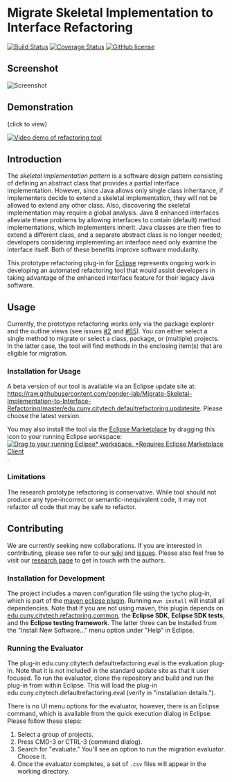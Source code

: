 # Migrate Skeletal Implementation to Interface Refactoring 

[![Build Status](https://travis-ci.org/ponder-lab/Migrate-Skeletal-Implementation-to-Interface-Refactoring.svg?branch=master)](https://travis-ci.org/ponder-lab/Migrate-Skeletal-Implementation-to-Interface-Refactoring) [![Coverage Status](https://coveralls.io/repos/github/khatchad/Migrate-Skeletal-Implementation-to-Interface-Refactoring/badge.svg?branch=master&service=github)](https://coveralls.io/github/khatchad/Migrate-Skeletal-Implementation-to-Interface-Refactoring?branch=master) [![GitHub license](https://img.shields.io/badge/license-Eclipse-blue.svg)](https://raw.githubusercontent.com/ponder-lab/Migrate-Skeletal-Implementation-to-Interface-Refactoring/master/LICENSE.txt)

## Screenshot

![Screenshot](https://i2.wp.com/openlab.citytech.cuny.edu/interfacerefactoring/files/2011/06/Screen-Shot-2016-03-14-at-11.43.53-PM-e1458161353498.png)

## Demonstration

(click to view)

[![Video demo of refactoring tool](http://img.youtube.com/vi/YZHIy0yePh8/0.jpg)](http://www.youtube.com/watch?v=YZHIy0yePh8 "Migrate Skeletal Implementation to Interface Refactoring Tool Demonstration")

## Introduction

The *skeletal implementation pattern* is a software design pattern consisting of defining an abstract class that provides a partial interface implementation. However, since Java allows only single class inheritance, if implementers decide to extend a skeletal implementation, they will not be allowed to extend any other class. Also, discovering the skeletal implementation may require a global analysis. Java 8 enhanced interfaces alleviate these problems by allowing interfaces to contain (default) method implementations, which implementers inherit. Java classes are then free to extend a different class, and a separate abstract class is no longer needed; developers considering implementing an interface need only examine the interface itself. Both of these benefits improve software modularity.

This prototype refactoring plug-in for [Eclipse](http://eclipse.org) represents ongoing work in developing an automated refactoring tool that would assist developers in taking advantage of the enhanced interface feature for their legacy Java software.

## Usage

Currently, the prototype refactoring works only via the package explorer and the outline views (see issues [#2](https://github.com/ponder-lab/Migrate-Skeletal-Implementation-to-Interface-Refactoring/issues/2) and [#65](https://github.com/ponder-lab/Migrate-Skeletal-Implementation-to-Interface-Refactoring/issues/65)). You can either select a single method to migrate or select a class, package, or (multiple) projects. In the latter case, the tool will find methods in the enclosing item(s) that are eligible for migration.

### Installation for Usage

A beta version of our tool is available via an Eclipse update site at: https://raw.githubusercontent.com/ponder-lab/Migrate-Skeletal-Implementation-to-Interface-Refactoring/master/edu.cuny.citytech.defaultrefactoring.updatesite. Please choose the latest version.

You may also install the tool via the [Eclipse Marketplace](https://marketplace.eclipse.org/content/migrate-skeletal-implementation-interface-refactoring) by dragging this icon to your running Eclipse workspace: [![Drag to your running Eclipse* workspace. *Requires Eclipse Marketplace Client](https://marketplace.eclipse.org/sites/all/themes/solstice/public/images/marketplace/btn-install.png)](http://marketplace.eclipse.org/marketplace-client-intro?mpc_install=3746776 "Drag to your running Eclipse* workspace. *Requires Eclipse Marketplace Client").

### Limitations

The research prototype refactoring is conservative. While tool should not produce any type-incorrect or semantic-inequivalent code, it may not refactor *all* code that may be safe to refactor.

## Contributing

We are currently seeking new collaborations. If you are interested in contributing, please see refer to our [wiki](https://github.com/ponder-lab/Migrate-Skeletal-Implementation-to-Interface-Refactoring/wiki) and [issues](https://github.com/ponder-lab/Migrate-Skeletal-Implementation-to-Interface-Refactoring/issues). Please also feel free to visit our [research page](https://openlab.citytech.cuny.edu/interfacerefactoring) to get in touch with the authors.

### Installation for Development

The project includes a maven configuration file using the tycho plug-in, which is part of the [maven eclipse plugin](http://www.eclipse.org/m2e/). Running `mvn install` will install all dependencies. Note that if you are not using maven, this plugin depends on [edu.cuny.citytech.refactoring.common](/ponder-lab/edu.cuny.citytech.refactoring.common), the **Eclipse SDK**, **Eclipse SDK tests**, and the **Eclipse testing framework**. The latter three can be installed from the "Install New Software..." menu option under "Help" in Eclipse.

### Running the Evaluator

The plug-in edu.cuny.citytech.defaultrefactoring.eval is the evaluation plug-in. Note that it is not included in the standard update site as that it user focused. To run the evaluator, clone the repository and build and run the plug-in from within Eclipse. This will load the plug-in edu.cuny.citytech.defaultrefactoring.eval (verify in "installation details.").

There is no UI menu options for the evaluator, however, there is an Eclipse command, which is available from the quick execution dialog in Eclipse. Please follow these steps:

1. Select a group of projects.
2. Press CMD-3 or CTRL-3 (command dialog).
3. Search for "evaluate." You'll see an option to run the migration evaluator. Choose it.
4. Once the evaluator completes, a set of `.csv` files will appear in the working directory.
